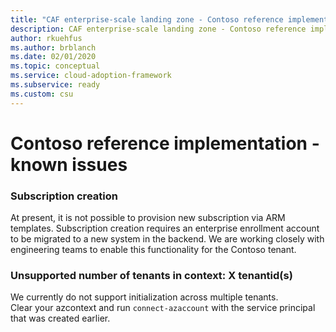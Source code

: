 ```yaml
---
title: "CAF enterprise-scale landing zone - Contoso reference implementation - known issues"
description: CAF enterprise-scale landing zone - Contoso reference implementation - known issues
author: rkuehfus
ms.author: brblanch
ms.date: 02/01/2020
ms.topic: conceptual
ms.service: cloud-adoption-framework
ms.subservice: ready
ms.custom: csu
---
```


# Contoso reference implementation - known issues

### Subscription creation

At present, it is not possible to provision new subscription via ARM templates. Subscription creation requires an enterprise enrollment account to be migrated to a new system in the backend. We are working closely with engineering teams to enable this functionality for the Contoso tenant.

### Unsupported number of tenants in context: X tenantid(s)

We currently do not support initialization across multiple tenants. <br>Clear your azcontext and run `connect-azaccount` with the service principal that was created earlier.
